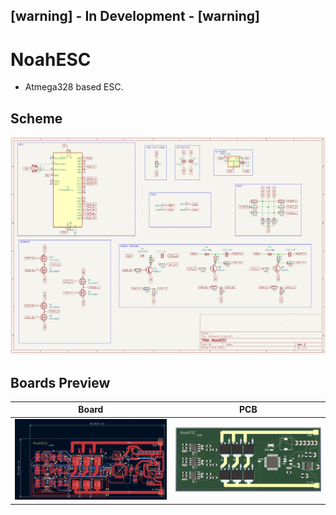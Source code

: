 ## [warning] - In Development - [warning]

# NoahESC
- Atmega328 based ESC.

## Scheme
![Scheme](images/scheme.png)

## Boards Preview
Board|PCB
---------|---------
![Board](images/board.png)|![View 1](images/pcb.png)
